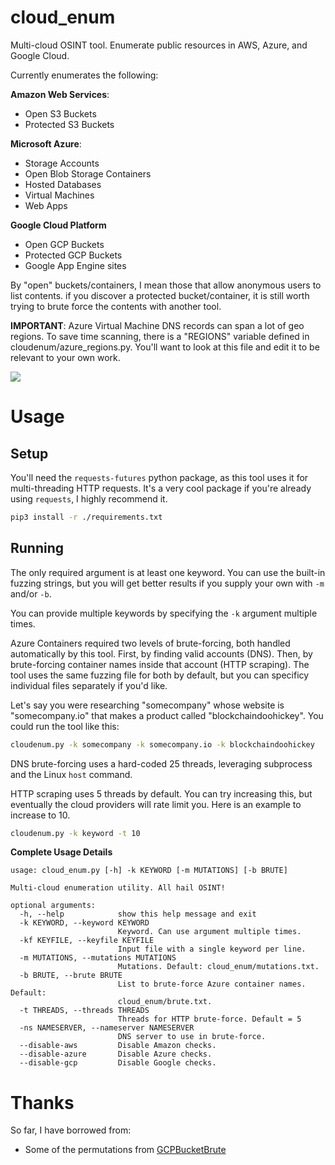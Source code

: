 # cloud_enum
Multi-cloud OSINT tool. Enumerate public resources in AWS, Azure, and Google Cloud.

Currently enumerates the following:

**Amazon Web Services**:
- Open S3 Buckets
- Protected S3 Buckets

**Microsoft Azure**:
- Storage Accounts
- Open Blob Storage Containers
- Hosted Databases
- Virtual Machines
- Web Apps

**Google Cloud Platform**
- Open GCP Buckets
- Protected GCP Buckets
- Google App Engine sites

By "open" buckets/containers, I mean those that allow anonymous users to list contents. if you discover a protected bucket/container, it is still worth trying to brute force the contents with another tool.

**IMPORTANT**: Azure Virtual Machine DNS records can span a lot of geo regions. To save time scanning, there is a "REGIONS" variable defined in cloudenum/azure_regions.py. You'll want to look at this file and edit it to be relevant to your own work.

<img src="https://initstring.keybase.pub/host/images/cloud_enum.png" align="center"/>


# Usage

## Setup
You'll need the `requests-futures` python package, as this tool uses it for multi-threading HTTP requests. It's a very cool package if you're already using `requests`, I highly recommend it.

```sh
pip3 install -r ./requirements.txt
```

## Running
The only required argument is at least one keyword. You can use the built-in fuzzing strings, but you will get better results if you supply your own with `-m` and/or `-b`.

You can provide multiple keywords by specifying the `-k` argument multiple times.

Azure Containers required two levels of brute-forcing, both handled automatically by this tool. First, by finding valid accounts (DNS). Then, by brute-forcing container names inside that account (HTTP scraping). The tool uses the same fuzzing file for both by default, but you can specificy individual files separately if you'd like.

Let's say you were researching "somecompany" whose website is "somecompany.io" that makes a product called "blockchaindoohickey". You could run the tool like this:

```sh
cloudenum.py -k somecompany -k somecompany.io -k blockchaindoohickey
```

DNS brute-forcing uses a hard-coded 25 threads, leveraging subprocess and the Linux `host` command.

HTTP scraping uses 5 threads by default. You can try increasing this, but eventually the cloud providers will rate limit you. Here is an example to increase to 10.

```sh
cloudenum.py -k keyword -t 10
```

**Complete Usage Details**
```
usage: cloud_enum.py [-h] -k KEYWORD [-m MUTATIONS] [-b BRUTE]

Multi-cloud enumeration utility. All hail OSINT!

optional arguments:
  -h, --help            show this help message and exit
  -k KEYWORD, --keyword KEYWORD
                        Keyword. Can use argument multiple times.
  -kf KEYFILE, --keyfile KEYFILE
                        Input file with a single keyword per line.
  -m MUTATIONS, --mutations MUTATIONS
                        Mutations. Default: cloud_enum/mutations.txt.
  -b BRUTE, --brute BRUTE
                        List to brute-force Azure container names. Default:
                        cloud_enum/brute.txt.
  -t THREADS, --threads THREADS
                        Threads for HTTP brute-force. Default = 5
  -ns NAMESERVER, --nameserver NAMESERVER
                        DNS server to use in brute-force.
  --disable-aws         Disable Amazon checks.
  --disable-azure       Disable Azure checks.
  --disable-gcp         Disable Google checks.
```

# Thanks
So far, I have borrowed from:
- Some of the permutations from [GCPBucketBrute](https://github.com/RhinoSecurityLabs/GCPBucketBrute/blob/master/permutations.txt)
